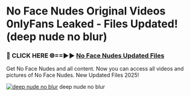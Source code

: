 # No Face Nudes Original Videos 0nlyFans Leaked - Files Updated! (deep nude no blur)

<h3>🔴 CLICK HERE 🌐==►► <a href="https://tinyurl.com/2p9ay9w9" rel="nofollow">No Face Nudes Updated Files</a></h3>

Get No Face Nudes and all content. Now you can access all videos and pictures of No Face Nudes. New Updated Files 2025!

[![deep nude no blur](https://i.imgur.com/KQgVmj3.gif)](https://tinyurl.com/2p9ay9w9)
deep nude no blur